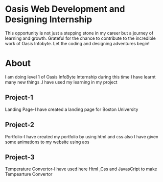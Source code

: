 # Oasis Web Development and Designing Internship
This opportunity is not just a stepping stone in my career but a journey of learning and growth. Grateful for the chance to contribute to the incredible work of Oasis Infobyte. Let the coding and designing adventures begin! 

# About
I am doing level 1 of Oasis InfoByte Internship during this time I have learnt many new things .I have used my learning in my project

## Project-1
Landing Page-I have created a landing page for Boston University

## Project-2
Portfolio-I have created my portfolio by using html and css also I have given some animations to my website using aos 

## Project-3
Temperature Convertor-I have used here Html ,Css and JavasCript to make Tempearture Convertor
